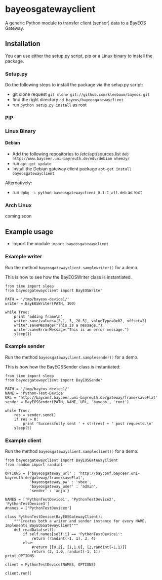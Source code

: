 # bayeosgatewayclient
A generic Python module to transfer client (sensor) data to a BayEOS Gateway.

## Installation
You can use either the setup.py script, pip or a Linux binary to install the package.

### Setup.py
Do the following steps to install the package via the setup.py script:
- git clone request ```git clone git://github.com/kleebaum/bayeos.git```
- find the right directory ```cd bayeos/bayeosgatewayclient```
- run ```python setup.py install``` as root

### PIP

### Linux Binary
#### Debian
- Add the following repositories to /etc/apt/sources.list ```deb http://www.bayceer.uni-bayreuth.de/edv/debian wheezy/```
- run ```apt-get update```
- install the Debian gateway client package ```apt-get install bayeosgatewayclient```

Alternatively:
- run ```dpkg -i python-bayeosgatewayclient_0.1-1_all.deb``` as root

### Arch Linux
coming soon

## Example usage
- import the module ```import bayeosgatewayclient```

### Example writer
Run the method ```bayeosgatewayclient.samplewriter()``` for a demo. 

This is how to see how the BayEOSWriter class is instantiated.
```
from time import sleep
from bayeosgatewayclient import BayEOSWriter

PATH = '/tmp/bayeos-device1/'
writer = BayEOSWriter(PATH, 100)

while True:
    print 'adding frame\n'
    writer.save(values=[2.1, 3, 20.5], valueType=0x02, offset=2)
    writer.saveMessage("This is a message.")
    writer.saveErrorMessage("This is an error message.")
    sleep(1)
```

### Example sender
Run the method ```bayeosgatewayclient.samplesender()``` for a demo.

This is how how the BayEOSSender class is instantiated:
```
from time import sleep
from bayeosgatewayclient import BayEOSSender

PATH = '/tmp/bayeos-device1/'
NAME = 'Python-Test-Device'
URL = 'http://bayconf.bayceer.uni-bayreuth.de/gateway/frame/saveFlat'
sender = BayEOSSender(PATH, NAME, URL, 'bayeos', 'root')

while True:
    res = sender.send()
    if res > 0:
        print 'Successfully sent ' + str(res) + ' post requests.\n'
    sleep(5)
```

### Example client
Run the method ```bayeosgatewayclient.sampleclient()``` for a demo.
```
from bayeosgatewayclient import BayEOSGatewayClient
from random import randint

OPTIONS = {'bayeosgateway_url' : 'http://bayconf.bayceer.uni-bayreuth.de/gateway/frame/saveFlat',
           'bayeosgateway_pw' : 'xbee',
           'bayeosgateway_user' : 'admin',
           'sender' : 'anja'}

NAMES = ['PythonTestDevice1', 'PythonTestDevice2', 'PythonTestDevice3']
#names = ['PythonTestDevicex']

class PythonTestDevice(BayEOSGatewayClient):
    """Creates both a writer and sender instance for every NAME. Implements BayEOSGatewayClient"""
    def readData(self):
        if self.names[self.i] == 'PythonTestDevice1':
            return (randint(-1, 1), 3, 4)
        else:
            #return [[0,2], [1,1.0], [2,randint(-1,1)]]
            return (2, 1.0, randint(-1, 1))
print OPTIONS

client = PythonTestDevice(NAMES, OPTIONS)

client.run()
```
